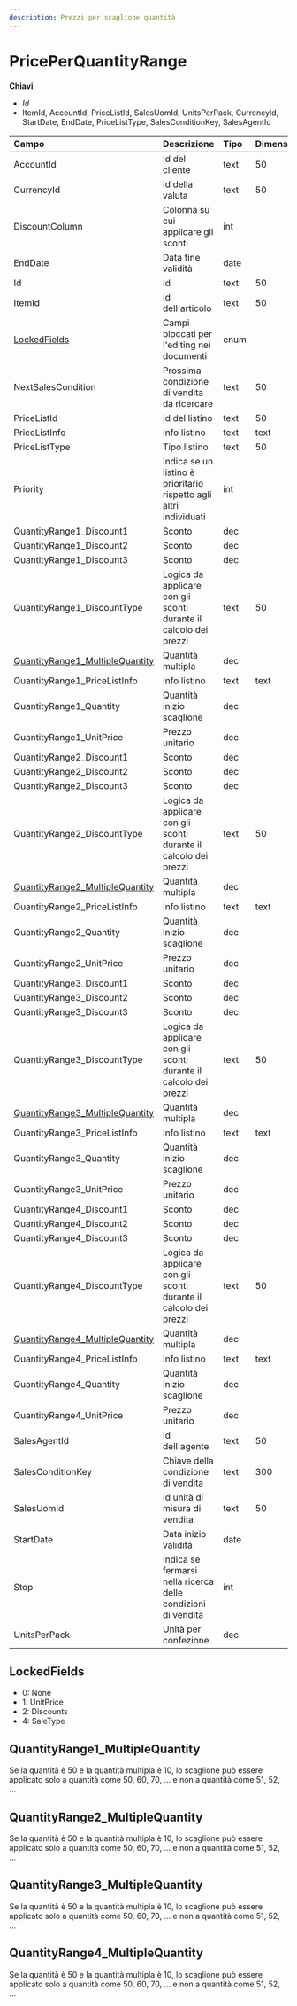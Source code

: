 ```yaml
---
description: Prezzi per scaglione quantità
---
```


# PricePerQuantityRange

**Chiavi**

* _Id_
* ItemId, AccountId, PriceListId, SalesUomId, UnitsPerPack, CurrencyId, StartDate, EndDate, PriceListType, SalesConditionKey, SalesAgentId

| Campo | Descrizione | Tipo | Dimensione |
| :--- | :--- | :--- | :--- |
| AccountId | Id del cliente | text | 50 |
| CurrencyId | Id della valuta | text | 50 |
| DiscountColumn | Colonna su cui applicare gli sconti | int |  |
| EndDate | Data fine validità | date |  |
| Id | Id | text | 50 |
| ItemId | Id dell'articolo | text | 50 |
| [LockedFields](priceperquantityrange.md#lockedfields) | Campi bloccati per l'editing nei documenti | enum |  |
| NextSalesCondition | Prossima condizione di vendita da ricercare | text | 50 |
| PriceListId | Id del listino | text | 50 |
| PriceListInfo | Info listino | text | text |
| PriceListType | Tipo listino | text | 50 |
| Priority | Indica se un listino è prioritario rispetto agli altri individuati | int |  |
| QuantityRange1\_Discount1 | Sconto | dec |  |
| QuantityRange1\_Discount2 | Sconto | dec |  |
| QuantityRange1\_Discount3 | Sconto | dec |  |
| QuantityRange1\_DiscountType | Logica da applicare con gli sconti durante il calcolo dei prezzi | text | 50 |
| [QuantityRange1\_MultipleQuantity](priceperquantityrange.md#quantityrange1_multiplequantity) | Quantità multipla | dec |  |
| QuantityRange1\_PriceListInfo | Info listino | text | text |
| QuantityRange1\_Quantity | Quantità inizio scaglione | dec |  |
| QuantityRange1\_UnitPrice | Prezzo unitario | dec |  |
| QuantityRange2\_Discount1 | Sconto | dec |  |
| QuantityRange2\_Discount2 | Sconto | dec |  |
| QuantityRange2\_Discount3 | Sconto | dec |  |
| QuantityRange2\_DiscountType | Logica da applicare con gli sconti durante il calcolo dei prezzi | text | 50 |
| [QuantityRange2\_MultipleQuantity](priceperquantityrange.md#quantityrange2_multiplequantity) | Quantità multipla | dec |  |
| QuantityRange2\_PriceListInfo | Info listino | text | text |
| QuantityRange2\_Quantity | Quantità inizio scaglione | dec |  |
| QuantityRange2\_UnitPrice | Prezzo unitario | dec |  |
| QuantityRange3\_Discount1 | Sconto | dec |  |
| QuantityRange3\_Discount2 | Sconto | dec |  |
| QuantityRange3\_Discount3 | Sconto | dec |  |
| QuantityRange3\_DiscountType | Logica da applicare con gli sconti durante il calcolo dei prezzi | text | 50 |
| [QuantityRange3\_MultipleQuantity](priceperquantityrange.md#quantityrange3_multiplequantity) | Quantità multipla | dec |  |
| QuantityRange3\_PriceListInfo | Info listino | text | text |
| QuantityRange3\_Quantity | Quantità inizio scaglione | dec |  |
| QuantityRange3\_UnitPrice | Prezzo unitario | dec |  |
| QuantityRange4\_Discount1 | Sconto | dec |  |
| QuantityRange4\_Discount2 | Sconto | dec |  |
| QuantityRange4\_Discount3 | Sconto | dec |  |
| QuantityRange4\_DiscountType | Logica da applicare con gli sconti durante il calcolo dei prezzi | text | 50 |
| [QuantityRange4\_MultipleQuantity](priceperquantityrange.md#quantityrange4_multiplequantity) | Quantità multipla | dec |  |
| QuantityRange4\_PriceListInfo | Info listino | text | text |
| QuantityRange4\_Quantity | Quantità inizio scaglione | dec |  |
| QuantityRange4\_UnitPrice | Prezzo unitario | dec |  |
| SalesAgentId | Id dell'agente | text | 50 |
| SalesConditionKey | Chiave della condizione di vendita | text | 300 |
| SalesUomId | Id unità di misura di vendita | text | 50 |
| StartDate | Data inizio validità | date |  |
| Stop | Indica se fermarsi nella ricerca delle condizioni di vendita | int |  |
| UnitsPerPack | Unità per confezione | dec |  |

## LockedFields

* 0: None
* 1: UnitPrice
* 2: Discounts
* 4: SaleType

## QuantityRange1\_MultipleQuantity

Se la quantità è 50 e la quantità multipla è 10, lo scaglione può essere applicato solo a quantità come 50, 60, 70, ... e non a quantità come 51, 52, ...

## QuantityRange2\_MultipleQuantity

Se la quantità è 50 e la quantità multipla è 10, lo scaglione può essere applicato solo a quantità come 50, 60, 70, ... e non a quantità come 51, 52, ...

## QuantityRange3\_MultipleQuantity

Se la quantità è 50 e la quantità multipla è 10, lo scaglione può essere applicato solo a quantità come 50, 60, 70, ... e non a quantità come 51, 52, ...

## QuantityRange4\_MultipleQuantity

Se la quantità è 50 e la quantità multipla è 10, lo scaglione può essere applicato solo a quantità come 50, 60, 70, ... e non a quantità come 51, 52, ...
